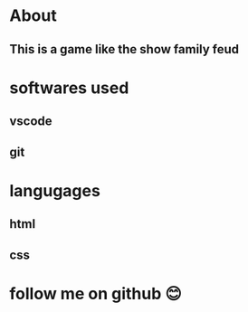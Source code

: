 # About
## This is a game like the show family feud 
# softwares used 
##  vscode
## git
# langugages 
## html
## css
# follow me on github 😊 
